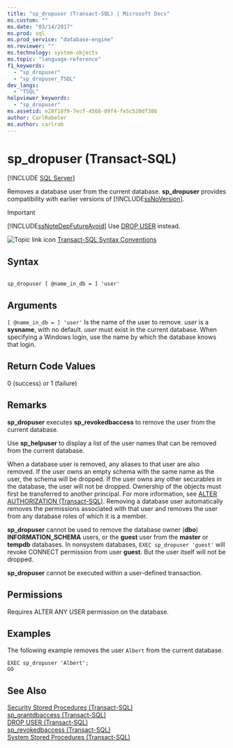 ```yaml
---
title: "sp_dropuser (Transact-SQL) | Microsoft Docs"
ms.custom: ""
ms.date: "03/14/2017"
ms.prod: sql
ms.prod_service: "database-engine"
ms.reviewer: ""
ms.technology: system-objects
ms.topic: "language-reference"
f1_keywords: 
  - "sp_dropuser"
  - "sp_dropuser_TSQL"
dev_langs: 
  - "TSQL"
helpviewer_keywords: 
  - "sp_dropuser"
ms.assetid: e28f18f9-7ecf-4568-89f4-fe5c520df386
author: CarlRabeler
ms.author: carlrab
---
```

# sp_dropuser (Transact-SQL)
[!INCLUDE [SQL Server](../../includes/applies-to-version/sqlserver.md)]

  Removes a database user from the current database. **sp_dropuser** provides compatibility with earlier versions of [!INCLUDE[ssNoVersion](../../includes/ssnoversion-md.md)].  
  
> [!IMPORTANT]  
>  [!INCLUDE[ssNoteDepFutureAvoid](../../includes/ssnotedepfutureavoid-md.md)] Use [DROP USER](../../t-sql/statements/drop-user-transact-sql.md) instead.  
  
 ![Topic link icon](../../database-engine/configure-windows/media/topic-link.gif "Topic link icon") [Transact-SQL Syntax Conventions](../../t-sql/language-elements/transact-sql-syntax-conventions-transact-sql.md)  
  
## Syntax  
  
```  
  
sp_dropuser [ @name_in_db = ] 'user'  
```  
  
## Arguments  
`[ @name_in_db = ] 'user'`
 Is the name of the user to remove. *user* is a **sysname**, with no default. *user* must exist in the current database. When specifying a Windows login, use the name by which the database knows that login.  
  
## Return Code Values  
 0 (success) or 1 (failure)  
  
## Remarks  
 **sp_dropuser** executes **sp_revokedbaccess** to remove the user from the current database.  
  
 Use **sp_helpuser** to display a list of the user names that can be removed from the current database.  
  
 When a database user is removed, any aliases to that user are also removed. If the user owns an empty schema with the same name as the user, the schema will be dropped. If the user owns any other securables in the database, the user will not be dropped. Ownership of the objects must first be transferred to another principal. For more information, see [ALTER AUTHORIZATION &#40;Transact-SQL&#41;](../../t-sql/statements/alter-authorization-transact-sql.md). Removing a database user automatically removes the permissions associated with that user and removes the user from any database roles of which it is a member.  
  
 **sp_dropuser** cannot be used to remove the database owner (**dbo**) **INFORMATION_SCHEMA** users, or the **guest** user from the **master** or **tempdb** databases. In nonsystem databases, `EXEC sp_dropuser 'guest'` will revoke CONNECT permission from user **guest**. But the user itself will not be dropped.  
  
 **sp_dropuser** cannot be executed within a user-defined transaction.  
  
## Permissions  
 Requires ALTER ANY USER permission on the database.  
  
## Examples  
 The following example removes the user `Albert` from the current database.  
  
```  
EXEC sp_dropuser 'Albert';  
GO  
```  
  
## See Also  
 [Security Stored Procedures &#40;Transact-SQL&#41;](../../relational-databases/system-stored-procedures/security-stored-procedures-transact-sql.md)   
 [sp_grantdbaccess &#40;Transact-SQL&#41;](../../relational-databases/system-stored-procedures/sp-grantdbaccess-transact-sql.md)   
 [DROP USER &#40;Transact-SQL&#41;](../../t-sql/statements/drop-user-transact-sql.md)   
 [sp_revokedbaccess &#40;Transact-SQL&#41;](../../relational-databases/system-stored-procedures/sp-revokedbaccess-transact-sql.md)   
 [System Stored Procedures &#40;Transact-SQL&#41;](../../relational-databases/system-stored-procedures/system-stored-procedures-transact-sql.md)  
  
  
